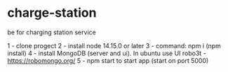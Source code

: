 # charge-station
be for charging station service

1 - clone progect
2 - install node 14.15.0 or later
3 - command: npm i (npm install)
4 - install MongoDB (server and ui). In ubuntu use UI robo3t  - https://robomongo.org/
5 - npm start to start app (start on port 5000)


